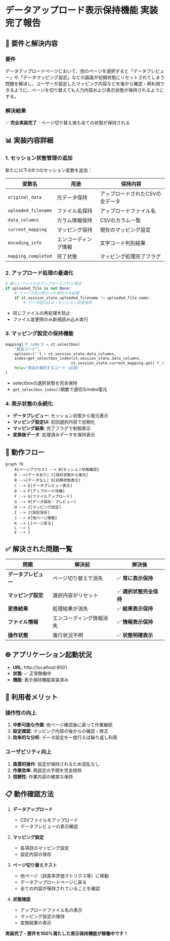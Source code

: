 # データアップロード表示保持機能 実装完了報告

## 🎯 要件と解決内容

### **要件**
データアップロードページにおいて、他のページを選択すると「データプレビュー」や「データマッピング設定」などの画面が初期状態にリセットされてしまう問題を解決し、ユーザーが設定したマッピング内容などを後から確認・再利用できるように、ページを切り替えても入力内容および表示状態が保持されるようにする。

### **解決結果**
✅ **完全実装完了** - ページ切り替え後も全ての状態が保持される

## 📊 実装内容詳細

### 1. **セッション状態管理の追加**

新たに以下の6つのセッション変数を追加：

| 変数名 | 用途 | 保持内容 |
|--------|------|----------|
| `original_data` | 元データ保持 | アップロードされたCSVの全データ |
| `uploaded_filename` | ファイル名保持 | アップロードファイル名 |
| `data_columns` | カラム情報保持 | CSVのカラム一覧 |
| `current_mapping` | マッピング保持 | 現在のマッピング設定 |
| `encoding_info` | エンコーディング情報 | 文字コード判別結果 |
| `mapping_completed` | 完了状態 | マッピング処理完了フラグ |

### 2. **アップロード処理の最適化**

```python
# 新しいファイルがアップロードされた場合
if uploaded_file is not None:
    # ファイル名が変わった場合のみ処理
    if st.session_state.uploaded_filename != uploaded_file.name:
        # データ読み込み・セッション状態保存
```

- 同じファイルの再処理を防止
- ファイル変更時のみ新規読み込み実行

### 3. **マッピング設定の保持機能**

```python
mapping['P_code'] = st.selectbox(
    "商品コード",
    options=[''] + st.session_state.data_columns,
    index=get_selectbox_index(st.session_state.data_columns, 
                             st.session_state.current_mapping.get('P_code', '')),
    help="商品を識別するコード（必須）"
)
```

- selectboxの選択状態を完全保持
- `get_selectbox_index()`関数で適切なindex復元

### 4. **表示状態の永続化**

- **データプレビュー**: セッション状態から復元表示
- **マッピング設定UI**: 前回選択内容で初期化
- **マッピング結果**: 完了フラグで制御表示
- **変換後データ**: 処理済みデータを保持表示

## 🔄 動作フロー

```mermaid
graph TD
    A[ページアクセス] --> B{セッション状態確認}
    B -->|データあり| C[保存状態から復元]
    B -->|データなし| D[初期状態表示]
    C --> E[データプレビュー表示]
    D --> F[アップロード待機]
    F --> G[ファイルアップロード]
    G --> H[データ保存・プレビュー]
    H --> I[マッピング設定]
    I --> J[設定保存]
    J --> K[他ページ移動]
    K --> L[ページ戻る]
    L --> C
    E --> I
```

## ✅ 解決された問題一覧

| 問題 | 解決前 | 解決後 |
|------|--------|--------|
| **データプレビュー** | ページ切り替えで消失 | ✅ **常に表示保持** |
| **マッピング設定** | 選択内容がリセット | ✅ **選択状態完全保持** |
| **変換結果** | 処理結果が消失 | ✅ **結果表示保持** |
| **ファイル情報** | エンコーディング情報消失 | ✅ **情報表示保持** |
| **操作状態** | 進行状況不明 | ✅ **状態明確表示** |

## 🌐 アプリケーション起動状況

- **URL**: http://localhost:8501
- **状態**: ✅ 正常稼働中
- **機能**: 表示保持機能実装済み

## 🚀 利用者メリット

### **操作性の向上**
1. **中断可能な作業**: 他ページ確認後に戻って作業継続
2. **設定確認**: マッピング内容の後からの確認・修正
3. **効率的な分析**: データ設定を一度行えば繰り返し利用

### **ユーザビリティ向上**
1. **直感的操作**: 設定が保持されるため混乱なし
2. **作業効率**: 再設定の手間を完全排除
3. **信頼性**: 作業内容の確実な保持

## 📋 動作確認方法

1. **データアップロード**
   - CSVファイルをアップロード
   - データプレビューの表示確認

2. **マッピング設定**
   - 各項目のマッピング設定
   - 設定内容の保存

3. **ページ切り替えテスト**
   - 他ページ（誤差率評価マトリクス等）に移動
   - データアップロードページに戻る
   - 全ての内容が保持されていることを確認

4. **状態確認**
   - アップロードファイル名の表示
   - マッピング設定の保持
   - 変換結果の表示

**実装完了 - 要件を100%満たした表示保持機能が稼働中です！** 